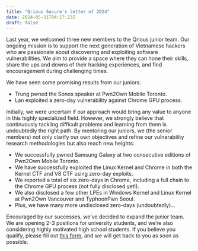 ```yaml
---
title: "Qrious Secure's letter of 2024"
date: 2024-05-31T04:17:23Z
draft: false
---
```


Last year, we welcomed three new members to the Qrious junior team. Our ongoing mission is to support the next generation of Vietnamese hackers who are passionate about discovering and exploiting software vulnerabilities. We aim to provide a space where they can hone their skills, share the ups and downs of their hacking experiences, and find encouragement during challenging times.

We have seen some promising results from our juniors:

- Trung pwned the Sonos speaker at Pwn2Own Mobile Toronto.
- Lan exploited a zero-day vulnerability against Chrome GPU process.

Initially, we were uncertain if our approach would bring any value to anyone in this highly specialized field. However, we strongly believe that continuously tackling difficult problems and learning from them is undoubtedly the right path. By mentoring our juniors, we (the senior members) not only clarify our own objectives and refine our vulnerability research methodologies but also reach new heights:

- We successfully pwned Samsung Galaxy at two consecutive editions of Pwn2Own Mobile Toronto.
- We have successfully exploited the Linux Kernel and Chrome in both the Kernel CTF and V8 CTF using zero-day exploits.
- We reported a total of six zero-days in Chrome, including a full chain to the Chrome GPU process (not fully disclosed yet!).
- We also disclosed a few other LPEs in Windows Kernel and Linux Kernel at Pwn2Own Vancouver and TyphoonPwn Seoul.
- Plus, we have many more undisclosed zero-days (undoubtedly)...

Encouraged by our successes, we’ve decided to expand the junior team. We are opening 2-3 positions for university students, and we’re also considering highly motivated high school students. If you believe you qualify, please fill out [this form](https://forms.gle/dYiPYSqfZadt2cfg8), and we will get back to you as soon as possible.
